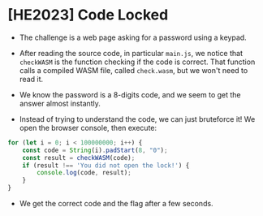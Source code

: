 # [HE2023] Code Locked

- The challenge is a web page asking for a password using a keypad.

- After reading the source code, in particular `main.js`, we notice that `checkWASM` is the function checking if the code is correct. That function calls a compiled WASM file, called `check.wasm`, but we won't need to read it.

- We know the password is a 8-digits code, and we seem to get the answer almost instantly.

- Instead of trying to understand the code, we can just bruteforce it! We open the browser console, then execute:

```js
for (let i = 0; i < 100000000; i++) {
    const code = String(i).padStart(8, "0");
    const result = checkWASM(code);
    if (result !== 'You did not open the lock!') {
        console.log(code, result);
    }
}
```

- We get the correct code and the flag after a few seconds.
